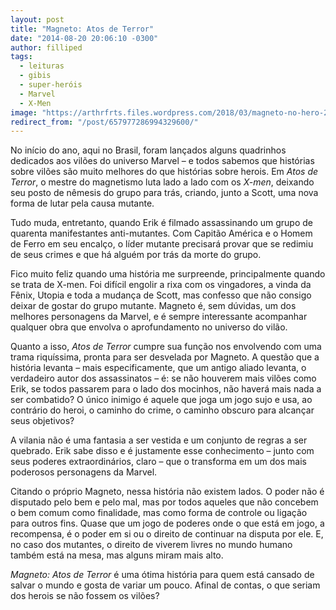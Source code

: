 ```yaml
---
layout: post
title: "Magneto: Atos de Terror"
date: "2014-08-20 20:06:10 -0300"
author: filliped
tags:
  - leituras
  - gibis
  - super-heróis
  - Marvel
  - X-Men
image: "https://arthrfrts.files.wordpress.com/2018/03/magneto-no-hero-2_zps8cde934e-672x372.jpg"
redirect_from: "/post/657977286994329600/"
---
```

No início do ano, aqui no Brasil, foram lançados alguns quadrinhos dedicados aos vilões do universo Marvel – e todos sabemos que histórias sobre vilões são muito melhores do que histórias sobre herois. Em _Atos de Terror_, o mestre do magnetismo luta lado a lado com os _X-men_, deixando seu posto de nêmesis do grupo para trás, criando, junto a Scott, uma nova forma de lutar pela causa mutante.

Tudo muda, entretanto, quando Erik é filmado assassinando um grupo de quarenta manifestantes anti-mutantes. Com Capitão América e o Homem de Ferro em seu encalço, o líder mutante precisará provar que se redimiu de seus crimes e que há alguém por trás da morte do grupo.

Fico muito feliz quando uma história me surpreende, principalmente quando se trata de X-men. Foi difícil engolir a rixa com os vingadores, a vinda da Fênix, Utopia e toda a mudança de Scott, mas confesso que não consigo deixar de gostar do grupo mutante. Magneto é, sem dúvidas, um dos melhores personagens da Marvel, e é sempre interessante acompanhar qualquer obra que envolva o aprofundamento no universo do vilão.

Quanto a isso, _Atos de Terror_ cumpre sua função nos envolvendo com uma trama riquíssima, pronta para ser desvelada por Magneto. A questão que a história levanta – mais especificamente, que um antigo aliado levanta, o verdadeiro autor dos assassinatos – é: se não houverem mais vilões como Erik, se todos passarem para o lado dos mocinhos, não haverá mais nada a ser combatido? O único inimigo é aquele que joga um jogo sujo e usa, ao contrário do heroi, o caminho do crime, o caminho obscuro para alcançar seus objetivos?

A vilania não é uma fantasia a ser vestida e um conjunto de regras a ser quebrado. Erik sabe disso e é justamente esse conhecimento – junto com seus poderes extraordinários, claro – que o transforma em um dos mais poderosos personagens da Marvel.

Citando o próprio Magneto, nessa história não existem lados. O poder não é disputado pelo bem e pelo mal, mas por todos aqueles que não concebem o bem comum como finalidade, mas como forma de controle ou ligação para outros fins. Quase que um jogo de poderes onde o que está em jogo, a recompensa, é o poder em si ou o direito de continuar na disputa por ele. E, no caso dos mutantes, o direito de viverem livres no mundo humano também está na mesa, mas alguns miram mais alto.

_Magneto: Atos de Terror_ é uma ótima história para quem está cansado de salvar o mundo e gosta de variar um pouco. Afinal de contas, o que seriam dos herois se não fossem os vilões?
